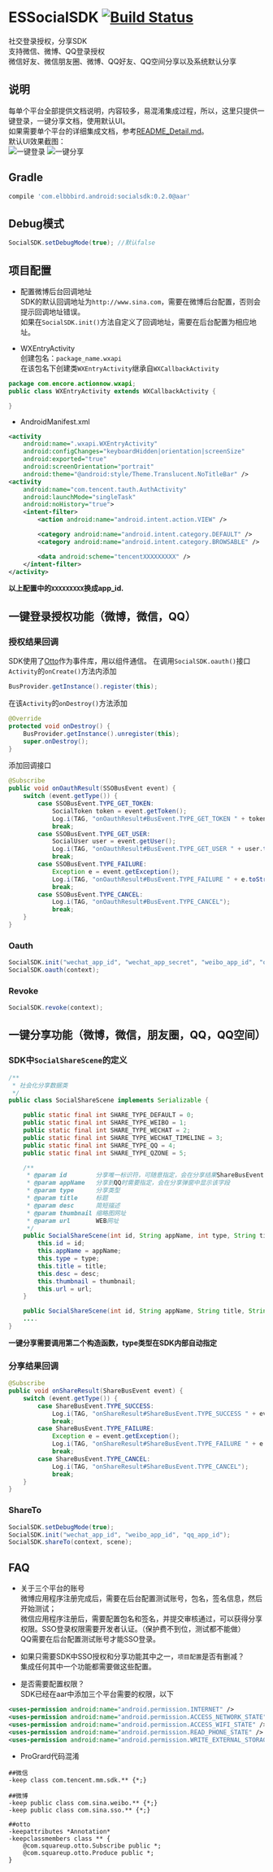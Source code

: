 # ESSocialSDK [![Build Status](https://travis-ci.org/ElbbbirdStudio/ESSocialSDK.svg?branch=master)](https://travis-ci.org/ElbbbirdStudio/ESSocialSDK)
社交登录授权，分享SDK   
支持微信、微博、QQ登录授权   
微信好友、微信朋友圈、微博、QQ好友、QQ空间分享以及系统默认分享   

## 说明
每单个平台全部提供文档说明，内容较多，易混淆集成过程，所以，这里只提供一键登录，一键分享文档，使用默认UI。   
如果需要单个平台的详细集成文档，参考[README_Detail.md](https://github.com/ElbbbirdStudio/ESSocialSDK/blob/master/README_Detail.md)。   
默认UI效果截图：   
![一键登录](https://raw.githubusercontent.com/ElbbbirdStudio/ESSocialSDK/master/screenshots/oauth_all.png)
![一键分享](https://raw.githubusercontent.com/ElbbbirdStudio/ESSocialSDK/master/screenshots/share_all.png)

## Gradle
```groovy
compile 'com.elbbbird.android:socialsdk:0.2.0@aar'
```

## Debug模式
```java
SocialSDK.setDebugMode(true); //默认false
```

## 项目配置
- 配置微博后台回调地址   
SDK的默认回调地址为`http://www.sina.com`，需要在微博后台配置，否则会提示回调地址错误。   
如果在`SocialSDK.init()`方法自定义了回调地址，需要在后台配置为相应地址。

- WXEntryActivity   
创建包名：`package_name.wxapi`   
在该包名下创建类`WXEntryActivity`继承自`WXCallbackActivity`   

```java
package com.encore.actionnow.wxapi;
public class WXEntryActivity extends WXCallbackActivity {

}
```

- AndroidManifest.xml   
```xml
<activity
    android:name=".wxapi.WXEntryActivity"
    android:configChanges="keyboardHidden|orientation|screenSize"
    android:exported="true"
    android:screenOrientation="portrait"
    android:theme="@android:style/Theme.Translucent.NoTitleBar" />
<activity
    android:name="com.tencent.tauth.AuthActivity"
    android:launchMode="singleTask"
    android:noHistory="true">
    <intent-filter>
        <action android:name="android.intent.action.VIEW" />

        <category android:name="android.intent.category.DEFAULT" />
        <category android:name="android.intent.category.BROWSABLE" />

        <data android:scheme="tencentXXXXXXXXX" />
    </intent-filter>
</activity>
```
**以上配置中的`XXXXXXXXX`换成app_id.**


## 一键登录授权功能（微博，微信，QQ）

### 授权结果回调   
SDK使用了[Otto](http://square.github.io/otto/)作为事件库，用以组件通信。
在调用`SocialSDK.oauth()`接口`Activity`的`onCreate()`方法内添加   
```java
BusProvider.getInstance().register(this);
```
在该`Activity`的`onDestroy()`方法添加   
```java
@Override
protected void onDestroy() {
    BusProvider.getInstance().unregister(this);
    super.onDestroy();
}
```
添加回调接口   
```java
@Subscribe
public void onOauthResult(SSOBusEvent event) {
    switch (event.getType()) {
        case SSOBusEvent.TYPE_GET_TOKEN:
            SocialToken token = event.getToken();
            Log.i(TAG, "onOauthResult#BusEvent.TYPE_GET_TOKEN " + token.toString());
            break;
        case SSOBusEvent.TYPE_GET_USER:
            SocialUser user = event.getUser();
            Log.i(TAG, "onOauthResult#BusEvent.TYPE_GET_USER " + user.toString());
            break;
        case SSOBusEvent.TYPE_FAILURE:
            Exception e = event.getException();
            Log.i(TAG, "onOauthResult#BusEvent.TYPE_FAILURE " + e.toString());
            break;
        case SSOBusEvent.TYPE_CANCEL:
            Log.i(TAG, "onOauthResult#BusEvent.TYPE_CANCEL");
            break;
    }
}
```

### Oauth
```java
SocialSDK.init("wechat_app_id", "wechat_app_secret", "weibo_app_id", "qq_app_id");
SocialSDK.oauth(context);
```

### Revoke
```java
SocialSDK.revoke(context);
```

## 一键分享功能（微博，微信，朋友圈，QQ，QQ空间）

### SDK中`SocialShareScene`的定义
```java
/**
 * 社会化分享数据类
 */
public class SocialShareScene implements Serializable {

    public static final int SHARE_TYPE_DEFAULT = 0;
    public static final int SHARE_TYPE_WEIBO = 1;
    public static final int SHARE_TYPE_WECHAT = 2;
    public static final int SHARE_TYPE_WECHAT_TIMELINE = 3;
    public static final int SHARE_TYPE_QQ = 4;
    public static final int SHARE_TYPE_QZONE = 5;

    /**
     * @param id        分享唯一标识符，可随意指定，会在分享结果ShareBusEvent中返回
     * @param appName   分享到QQ时需要指定，会在分享弹窗中显示该字段
     * @param type      分享类型
     * @param title     标题
     * @param desc      简短描述
     * @param thumbnail 缩略图网址
     * @param url       WEB网址
     */
    public SocialShareScene(int id, String appName, int type, String title, String desc, String thumbnail, String url) {
        this.id = id;
        this.appName = appName;
        this.type = type;
        this.title = title;
        this.desc = desc;
        this.thumbnail = thumbnail;
        this.url = url;
    }

    public SocialShareScene(int id, String appName, String title, String desc, String thumbnail, String url) {
    ....
}
```

**一键分享需要调用第二个构造函数，type类型在SDK内部自动指定**

### 分享结果回调

```java
@Subscribe
public void onShareResult(ShareBusEvent event) {
    switch (event.getType()) {
        case ShareBusEvent.TYPE_SUCCESS:
            Log.i(TAG, "onShareResult#ShareBusEvent.TYPE_SUCCESS " + event.getId());
            break;
        case ShareBusEvent.TYPE_FAILURE:
            Exception e = event.getException();
            Log.i(TAG, "onShareResult#ShareBusEvent.TYPE_FAILURE " + e.toString());
            break;
        case ShareBusEvent.TYPE_CANCEL:
            Log.i(TAG, "onShareResult#ShareBusEvent.TYPE_CANCEL");
            break;
    }
}
```

### ShareTo
```java
SocialSDK.setDebugMode(true);
SocialSDK.init("wechat_app_id", "weibo_app_id", "qq_app_id");
SocialSDK.shareTo(context, scene);
```

## FAQ

- 关于三个平台的账号   
微博应用程序注册完成后，需要在后台配置测试账号，包名，签名信息，然后开始测试；   
微信应用程序注册后，需要配置包名和签名，并提交审核通过，可以获得分享权限。SSO登录权限需要开发者认证。（保护费不到位，测试都不能做）   
QQ需要在后台配置测试账号才能SSO登录。

- 如果只需要SDK中SSO授权和分享功能其中之一，`项目配置`是否有删减？   
集成任何其中一个功能都需要做这些配置。

- 是否需要配置权限？   
SDK已经在aar中添加三个平台需要的权限，以下   
```xml
<uses-permission android:name="android.permission.INTERNET" />
<uses-permission android:name="android.permission.ACCESS_NETWORK_STATE" />
<uses-permission android:name="android.permission.ACCESS_WIFI_STATE" />
<uses-permission android:name="android.permission.READ_PHONE_STATE" />
<uses-permission android:name="android.permission.WRITE_EXTERNAL_STORAGE" />
```

- ProGrard代码混淆

```
##微信
-keep class com.tencent.mm.sdk.** {*;}

##微博
-keep public class com.sina.weibo.** {*;}
-keep public class com.sina.sso.** {*;}

##otto
-keepattributes *Annotation*
-keepclassmembers class ** {
    @com.squareup.otto.Subscribe public *;
    @com.squareup.otto.Produce public *;
}
```
